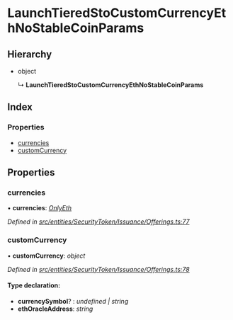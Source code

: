 # LaunchTieredStoCustomCurrencyEthNoStableCoinParams

## Hierarchy

* object

  ↳ **LaunchTieredStoCustomCurrencyEthNoStableCoinParams**

## Index

### Properties

* [currencies](_entities_securitytoken_issuance_offerings_.launchtieredstocustomcurrencyethnostablecoinparams.md#currencies)
* [customCurrency](_entities_securitytoken_issuance_offerings_.launchtieredstocustomcurrencyethnostablecoinparams.md#customcurrency)

## Properties

### currencies

• **currencies**: [_OnlyEth_](../external-modules/_entities_securitytoken_issuance_offerings_.md#onlyeth)

_Defined in_ [_src/entities/SecurityToken/Issuance/Offerings.ts:77_](https://github.com/PolymathNetwork/polymath-sdk/blob/e8bbc1e/src/entities/SecurityToken/Issuance/Offerings.ts#L77)

### customCurrency

• **customCurrency**: _object_

_Defined in_ [_src/entities/SecurityToken/Issuance/Offerings.ts:78_](https://github.com/PolymathNetwork/polymath-sdk/blob/e8bbc1e/src/entities/SecurityToken/Issuance/Offerings.ts#L78)

#### Type declaration:

* **currencySymbol**? : _undefined \| string_
* **ethOracleAddress**: _string_

